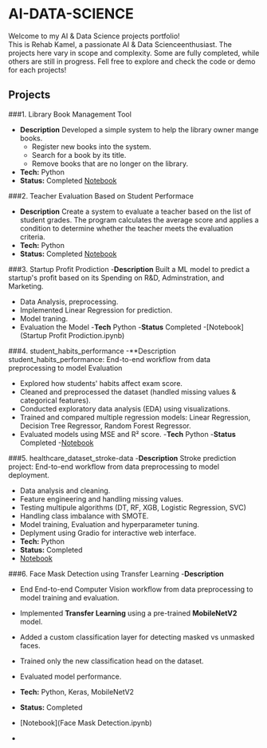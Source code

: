 # AI-DATA-SCIENCE
Welcome to my AI & Data Science projects portfolio!  
This is Rehab Kamel, a passionate AI & Data Scienceenthusiast.
The projects here vary in scope and complexity. Some are fully completed, while others are still in progress.
Fell free to explore and check the code or demo for each projects!
## Projects
###1. Library Book Management Tool
- **Description** Developed a simple system to help the library owner mange books.
  - Register new books into the system.
  - Search for a book by its title.
  - Remove books that are no longer on the library.
- **Tech:** Python
- **Status:** Completed
[Notebook](Library_Book_Management_Tool_.ipynb)

###2. Teacher Evaluation Based on Student Performace
  - **Description** Create a system to evaluate a teacher based on the list of student grades. The program calculates the average score and applies a condition to determine whether the teacher meets the evaluation criteria.
 - **Tech:** Python
 - **Status:** Completed
   [Notebook](Teacher_Evaluation_Based_on_Student_Performance.ipynb)

###3. Startup Profit Prodiction
-**Description** Built a ML model to predict a startup's profit based on its Spending on R&D, Adminstration, and Marketing.
  - Data Analysis, preprocessing.
  - Implemented Linear Regression for prediction.
  - Model traning.
  - Evaluation the Model
-**Tech** Python
-**Status** Completed
-[Notebook](Startup Profit Prodiction.ipynb)


###4. student_habits_performance
-**Description student_habits_performance: End-to-end workflow from data preprocessing to model Evaluation
  - Explored how students' habits affect exam score.
  - Cleaned and preprocessed the dataset (handled missing values & categorical features).  
  - Conducted exploratory data analysis (EDA) using visualizations.  
  - Trained and compared multiple regression models: Linear Regression, Decision Tree Regressor, Random Forest Regressor.  
  - Evaluated models using MSE and R² score.
  -**Tech** Python
  -**Status** Completed
  -[Notebook](student_habits_performance.ipynb)


###5. healthcare_dataset_stroke-data
-**Description** Stroke prediction project: End-to-end workflow from data preprocessing to model deployment.
   - Data analysis and cleaning.
   - Feature engineering and handling missing values.
   - Testing multipule algorithms (DT, RF, XGB, Logistic Regression, SVC)
   - Handling class imbalance with SMOTE.
   - Model training, Evaluation and hyperparameter tuning.
   - Deplyment using Gradio for interactive web interface.
- **Tech:** Python
- **Status:** Completed
- [Notebook](healthcare_dataset_stroke_data.ipynb)


###6. Face Mask Detection using Transfer Learning 
-**Description**
- End End-to-end Computer Vision workflow from data preprocessing to model training and evaluation.
- Implemented **Transfer Learning** using a pre-trained **MobileNetV2** model.
- Added a custom classification layer for detecting masked vs unmasked faces.
- Trained only the new classification head on the dataset.
- Evaluated model performance.
- **Tech:** Python, Keras, MobileNetV2
- **Status:** Completed
- [Notebook](Face Mask Detection.ipynb)


-


